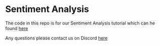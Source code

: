 # Sentiment Analysis

The code in this repo is for our Sentiment Analysis tutorial which can he found [here](https://quix.ai/docs/guides/tutorials/sentiment-analysis.html)

Any questions please contact us on Discord [here](https://discord.gg/cRmJXpWqnD)

